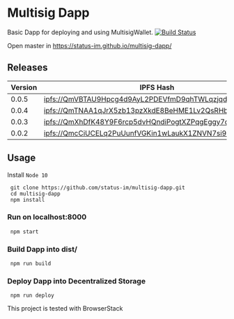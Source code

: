 # Multisig Dapp
Basic Dapp for deploying and using MultisigWallet. [![Build Status](https://travis-ci.org/status-im/multisig-dapp.svg?branch=master)](https://travis-ci.org/status-im/multisig-dapp) 

Open master in https://status-im.github.io/multisig-dapp/

## Releases

| Version | IPFS Hash | infura | ipfs.io | cloudflare |
| ------- | --------- | ------ | ------- | ---------- |
|  0.0.5  | [ipfs://QmVBTAU9Hpcg4d9AyL2PDEVfmD9qhTWLqzjqdxhpnwkvrL/](ipfs://QmVBTAU9Hpcg4d9AyL2PDEVfmD9qhTWLqzjqdxhpnwkvrL/) | [@infura](https://ipfs.infura.io/ipfs/QmVBTAU9Hpcg4d9AyL2PDEVfmD9qhTWLqzjqdxhpnwkvrL/) | [@ipfs.io](https://gateway.ipfs.io/ipfs/QmVBTAU9Hpcg4d9AyL2PDEVfmD9qhTWLqzjqdxhpnwkvrL/) | [@cloudflare](https://cloudflare-ipfs.com/ipfs/QmVBTAU9Hpcg4d9AyL2PDEVfmD9qhTWLqzjqdxhpnwkvrL/) | 
|  0.0.4  | [ipfs://QmTNAA1qJrX5zb13pzXkdE8BeHME1Lv2QsRHbhpJcdNcH6/](ipfs://QmTNAA1qJrX5zb13pzXkdE8BeHME1Lv2QsRHbhpJcdNcH6/) | [@infura](https://ipfs.infura.io/ipfs/QmTNAA1qJrX5zb13pzXkdE8BeHME1Lv2QsRHbhpJcdNcH6/) | [@ipfs.io](https://gateway.ipfs.io/ipfs/QmTNAA1qJrX5zb13pzXkdE8BeHME1Lv2QsRHbhpJcdNcH6/) | [@cloudflare](https://cloudflare-ipfs.com/ipfs/QmTNAA1qJrX5zb13pzXkdE8BeHME1Lv2QsRHbhpJcdNcH6/) |
|  0.0.3  | [ipfs://QmXhDfK48Y9F6rcp5dvHQndiPogtXZPqgEggy7c5rdBKYC/](ipfs://QmXhDfK48Y9F6rcp5dvHQndiPogtXZPqgEggy7c5rdBKYC/) | [@infura](https://ipfs.infura.io/ipfs/QmXhDfK48Y9F6rcp5dvHQndiPogtXZPqgEggy7c5rdBKYC/) | [@ipfs.io](https://gateway.ipfs.io/ipfs/QmXhDfK48Y9F6rcp5dvHQndiPogtXZPqgEggy7c5rdBKYC/) | [@cloudflare](https://cloudflare-ipfs.com/ipfs/QmXhDfK48Y9F6rcp5dvHQndiPogtXZPqgEggy7c5rdBKYC/) |
|  0.0.2  | [ipfs://QmcCiUCELq2PuUunfVGKin1wLaukX1ZNVN7si9rvr8SXA4/](ipfs://QmcCiUCELq2PuUunfVGKin1wLaukX1ZNVN7si9rvr8SXA4/) | [@infura](https://ipfs.infura.io/ipfs/QmcCiUCELq2PuUunfVGKin1wLaukX1ZNVN7si9rvr8SXA4/) | [@ipfs.io](https://gateway.ipfs.io/ipfs/QmcCiUCELq2PuUunfVGKin1wLaukX1ZNVN7si9rvr8SXA4/) | [@cloudflare](https://cloudflare-ipfs.com/ipfs/QmcCiUCELq2PuUunfVGKin1wLaukX1ZNVN7si9rvr8SXA4/) |

## Usage
Install `Node 10`
```
 git clone https://github.com/status-im/multisig-dapp.git
 cd multisig-dapp
 npm install
```

### Run on localhost:8000
```
 npm start
```

### Build Dapp into dist/
```
 npm run build
```

### Deploy Dapp into Decentralized Storage
```
 npm run deploy
```

This project is tested with BrowserStack
